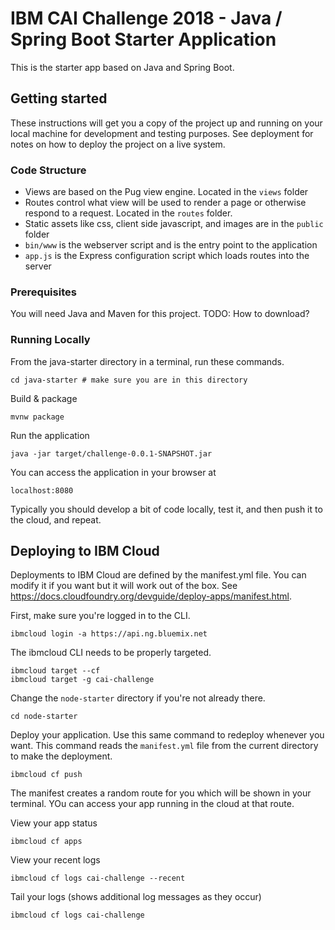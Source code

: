 # IBM CAI Challenge 2018 - Java / Spring Boot Starter Application
This is the starter app based on Java and Spring Boot. 

## Getting started
These instructions will get you a copy of the project up and running on your local machine for development and testing purposes. See deployment for notes on how to deploy the project on a live system.

### Code Structure
* Views are based on the Pug view engine. Located in the `views` folder
* Routes control what view will be used to render a page or otherwise respond to a request. Located in the `routes` folder.
* Static assets like css, client side javascript, and images are in the `public` folder
* `bin/www` is the webserver script and is the entry point to the application
* `app.js` is the Express configuration script which loads routes into the server

### Prerequisites
You will need Java and Maven for this project. TODO: How to download? 

### Running Locally
From the java-starter directory in a terminal, run these commands. 
```
cd java-starter # make sure you are in this directory
```

Build & package
```
mvnw package
```
Run the application
```
java -jar target/challenge-0.0.1-SNAPSHOT.jar
```
You can access the application in your browser at
```
localhost:8080
```

Typically you should develop a bit of code locally, test it, and then push it to the cloud, and repeat. 

## Deploying to IBM Cloud
Deployments to IBM Cloud are defined by the manifest.yml file. You can modify it if you want but it will work out of the box. See https://docs.cloudfoundry.org/devguide/deploy-apps/manifest.html.

First, make sure you're logged in to the CLI.
```
ibmcloud login -a https://api.ng.bluemix.net
```
The ibmcloud CLI needs to be properly targeted.
```
ibmcloud target --cf
ibmcloud target -g cai-challenge
```
Change the `node-starter` directory if you're not already there.
```
cd node-starter
```
Deploy your application. Use this same command to redeploy whenever you want. This command reads the `manifest.yml` file from the current directory to make the deployment. 
```
ibmcloud cf push
```

The manifest creates a random route for you which will be shown in your terminal. YOu can access your app running in the cloud at that route. 

View your app status
```
ibmcloud cf apps
```

View your recent logs
```
ibmcloud cf logs cai-challenge --recent
```

Tail your logs (shows additional log messages as they occur)
```
ibmcloud cf logs cai-challenge
```